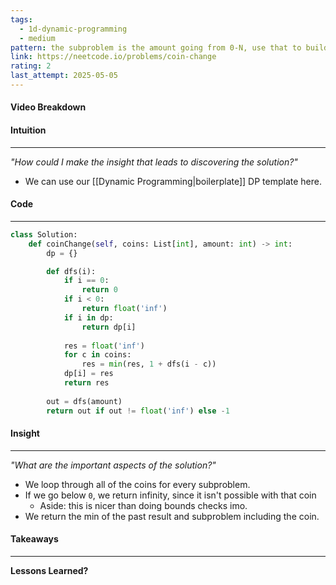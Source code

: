 ```yaml
---
tags:
  - 1d-dynamic-programming
  - medium
pattern: the subproblem is the amount going from 0-N, use that to build up to N using a bottom up dfs approach.
link: https://neetcode.io/problems/coin-change
rating: 2
last_attempt: 2025-05-05
---
```

#### Video Breakdown


#### Intuition
---
_"How could I make the insight that leads to discovering the solution?"_
- We can use our [[Dynamic Programming|boilerplate]] DP template here.

#### Code
---

```python
class Solution:
    def coinChange(self, coins: List[int], amount: int) -> int:
        dp = {}

        def dfs(i):
            if i == 0:
                return 0
            if i < 0:
                return float('inf')
            if i in dp:
                return dp[i]
            
            res = float('inf')
            for c in coins:
                res = min(res, 1 + dfs(i - c))
            dp[i] = res
            return res 
        
        out = dfs(amount) 
        return out if out != float('inf') else -1
```

#### Insight  
---
_"What are the important aspects of the solution?"_
- We loop through all of the coins for every subproblem.
- If we go below `0`, we return infinity, since it isn't possible with that coin
	- Aside: this is nicer than doing bounds checks imo.
- We return the min of the past result and subproblem including the coin. 

#### Takeaways
---
**Lessons Learned?**